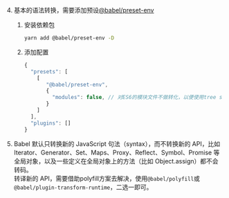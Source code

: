 4. 基本的语法转换，需要添加预设[@babel/preset-env](https://babeljs.io/docs/en/babel-preset-env)

   1. 安装依赖包
      ```sh
      yarn add @babel/preset-env -D
      ```
   2. 添加配置
      ```js
      {
        "presets": [
          [
             "@babel/preset-env",
             {
               "modules": false, // 对ES6的模块文件不做转化，以便使用tree shaking、sideEffects等
             }
          ]
        ],
        "plugins": []
      }
      ```

5. Babel 默认只转换新的 JavaScript 句法（syntax），而不转换新的 API，比如 Iterator、Generator、Set、Maps、Proxy、Reflect、Symbol、Promise 等全局对象，以及一些定义在全局对象上的方法（比如 Object.assign）都不会转码。  
   转译新的 API，需要借助polyfill方案去解决，使用`@babel/polyfill`或`@babel/plugin-transform-runtime`，二选一即可。